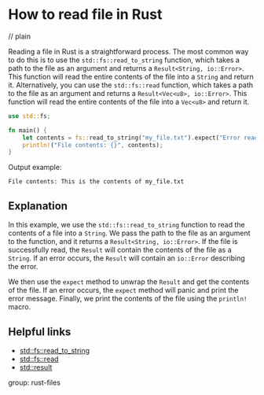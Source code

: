 # How to read file in Rust
// plain

Reading a file in Rust is a straightforward process. The most common way to do this is to use the `std::fs::read_to_string` function, which takes a path to the file as an argument and returns a `Result<String, io::Error>`. This function will read the entire contents of the file into a `String` and return it. Alternatively, you can use the `std::fs::read` function, which takes a path to the file as an argument and returns a `Result<Vec<u8>, io::Error>`. This function will read the entire contents of the file into a `Vec<u8>` and return it.

```rust
use std::fs;

fn main() {
    let contents = fs::read_to_string("my_file.txt").expect("Error reading file");
    println!("File contents: {}", contents);
}
```

Output example:
```
File contents: This is the contents of my_file.txt
```

## Explanation

In this example, we use the `std::fs::read_to_string` function to read the contents of a file into a `String`. We pass the path to the file as an argument to the function, and it returns a `Result<String, io::Error>`. If the file is successfully read, the `Result` will contain the contents of the file as a `String`. If an error occurs, the `Result` will contain an `io::Error` describing the error.

We then use the `expect` method to unwrap the `Result` and get the contents of the file. If an error occurs, the `expect` method will panic and print the error message. Finally, we print the contents of the file using the `println!` macro.

## Helpful links
- [std::fs::read_to_string](https://doc.rust-lang.org/std/fs/fn.read_to_string.html)
- [std::fs::read](https://doc.rust-lang.org/std/fs/fn.read.html)
- [std::result](https://doc.rust-lang.org/std/result/enum.Result.html)

group: rust-files